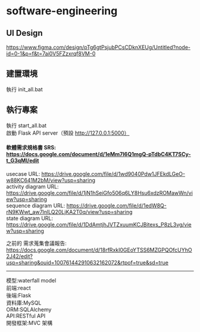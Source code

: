 # software-engineering

## UI Design

https://www.figma.com/design/pTg6gtPsjubPCsCDknXEUg/Untitled?node-id=0-1&p=f&t=7ai0V5FZzxrqf8VM-0  

## 建置環境

執行 init_all.bat  

## 執行專案

執行 start_all.bat  
啟動 Flask API server（預設 http://127.0.0.1:5000） 

#### 軟體需求規格書 SRS: https://docs.google.com/document/d/1eMm7l6Q1mgQ-pTdbC4KT7SCy-t_G3qMl/edit

usecase URL: https://drive.google.com/file/d/1wd9040Pdw1JFEkdLGeO-w88KC641M2bM/view?usp=sharing  
activity diagram URL: https://drive.google.com/file/d/1jN1hSeiGfo506q6LY8Hsu6xdzROMawWn/view?usp=sharing  
sequence diagram URL: https://drive.google.com/file/d/1edW8Q-rN9KWwt_aw7InlLQ20LjKA2T0q/view?usp=sharing  
state diagram URL: https://drive.google.com/file/d/1DdAmtjhJVTZxuumKCJBitexs_P8zL3vg/view?usp=sharing

之前的 需求蒐集會議報告: https://docs.google.com/document/d/18rfRxkI0GEoYTSS6MZGPQOfcUYhO2J42/edit?usp=sharing&ouid=100761442910632162072&rtpof=true&sd=true

---

模型:waterfall model  
前端:react  
後端:Flask  
資料庫:MySQL  
ORM:SQLAlchemy  
API:RESTful API  
開發框架:MVC 架構
